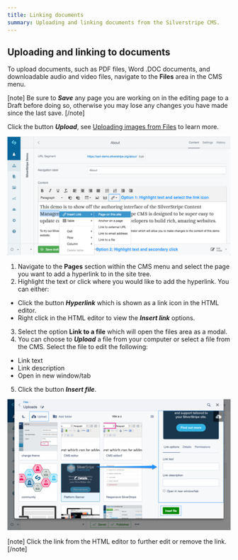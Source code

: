 ```yaml
---
title: Linking documents
summary: Uploading and linking documents from the Silverstripe CMS.
---
```


## Uploading and linking to documents

To upload documents, such as PDF files, Word .DOC documents, and downloadable audio and video files, navigate to the **Files** area in the CMS menu.

[note]
Be sure to ***Save*** any page you are working on in the editing page to a Draft before doing so, otherwise you may lose any changes you have made since the last save.
[/note]

Click the button ***Upload***, see [Uploading images from Files](images_and_documents) to learn more.

![Link file](../../_images/insert-link-file.png)

1. Navigate to the **Pages** section within the CMS menu and select the page you want to add a hyperlink to in the site tree.
2. Highlight the text or click where you would like to add the hyperlink. You can either:
* Click the button ***Hyperlink*** which is shown as a link icon in the HTML editor.
* Right click in the HTML editor to view the ***Insert link*** options.
3. Select the option **Link to a file** which will open the files area as a modal.
4. You can choose to ***Upload*** a file from your computer or select a file from the CMS. Select the file to edit the following:
* Link text
* Link description
* Open in new window/tab
5. Click the button ***Insert file***.

![Link file modal](../../_images/link-file-modal.png)

[note]
Click the link from the HTML editor to further edit or remove the link.
[/note]
